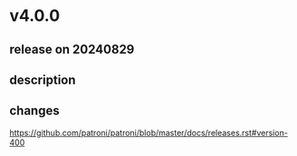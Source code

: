 # v4.0.0

## release on 20240829

## description

## changes

<a href="https://github.com/patroni/patroni/blob/master/docs/releases.rst#version-400">https://github.com/patroni/patroni/blob/master/docs/releases.rst#version-400</a>

